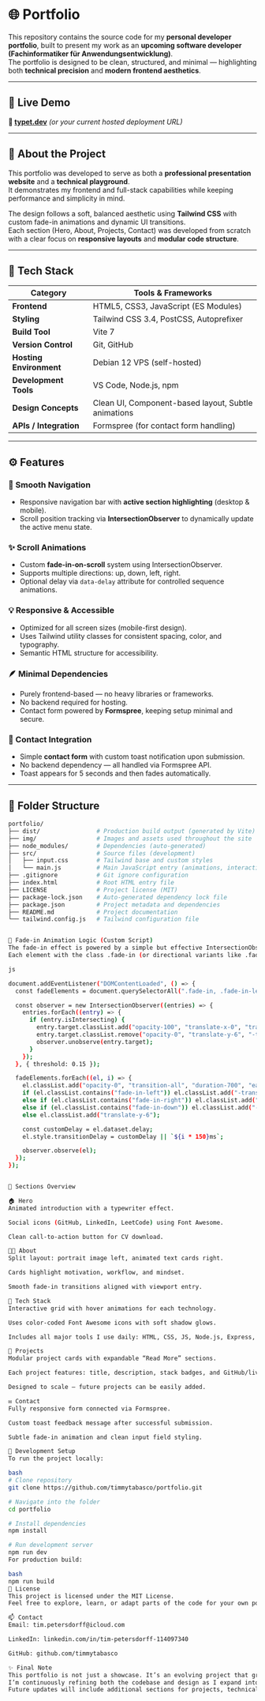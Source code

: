 # 🌐 Portfolio 

This repository contains the source code for my **personal developer portfolio**, built to present my work as an **upcoming software developer (Fachinformatiker für Anwendungsentwicklung)**.  
The portfolio is designed to be clean, structured, and minimal — highlighting both **technical precision** and **modern frontend aesthetics**.

---

## 🚀 Live Demo
**🔗 [typet.dev](https://typet.dev)** *(or your current hosted deployment URL)*

---

## 🧠 About the Project
This portfolio was developed to serve as both a **professional presentation website** and a **technical playground**.  
It demonstrates my frontend and full-stack capabilities while keeping performance and simplicity in mind.

The design follows a soft, balanced aesthetic using **Tailwind CSS** with custom fade-in animations and dynamic UI transitions.  
Each section (Hero, About, Projects, Contact) was developed from scratch with a clear focus on **responsive layouts** and **modular code structure**.

---

## 🧩 Tech Stack

| Category | Tools & Frameworks |
|-----------|--------------------|
| **Frontend** | HTML5, CSS3, JavaScript (ES Modules) |
| **Styling** | Tailwind CSS 3.4, PostCSS, Autoprefixer |
| **Build Tool** | Vite 7 |
| **Version Control** | Git, GitHub |
| **Hosting Environment** | Debian 12 VPS (self-hosted) |
| **Development Tools** | VS Code, Node.js, npm |
| **Design Concepts** | Clean UI, Component-based layout, Subtle animations |
| **APIs / Integration** | Formspree (for contact form handling) |

---

## ⚙️ Features

### 🧭 Smooth Navigation
- Responsive navigation bar with **active section highlighting** (desktop & mobile).
- Scroll position tracking via **IntersectionObserver** to dynamically update the active menu state.

### ✨ Scroll Animations
- Custom **fade-in-on-scroll** system using IntersectionObserver.
- Supports multiple directions: up, down, left, right.
- Optional delay via `data-delay` attribute for controlled sequence animations.

### 💡 Responsive & Accessible
- Optimized for all screen sizes (mobile-first design).
- Uses Tailwind utility classes for consistent spacing, color, and typography.
- Semantic HTML structure for accessibility.

### 🪶 Minimal Dependencies
- Purely frontend-based — no heavy libraries or frameworks.
- No backend required for hosting.
- Contact form powered by **Formspree**, keeping setup minimal and secure.

### 💌 Contact Integration
- Simple **contact form** with custom toast notification upon submission.
- No backend dependency — all handled via Formspree API.
- Toast appears for 5 seconds and then fades automatically.

---

## 🧱 Folder Structure

```bash
portfolio/
├── dist/                # Production build output (generated by Vite)
├── img/                 # Images and assets used throughout the site
├── node_modules/        # Dependencies (auto-generated)
├── src/                 # Source files (development)
│   ├── input.css        # Tailwind base and custom styles
│   └── main.js          # Main JavaScript entry (animations, interactivity, fade logic)
├── .gitignore           # Git ignore configuration
├── index.html           # Root HTML entry file
├── LICENSE              # Project license (MIT)
├── package-lock.json    # Auto-generated dependency lock file
├── package.json         # Project metadata and dependencies
├── README.md            # Project documentation
└── tailwind.config.js   # Tailwind configuration file


🧠 Fade-in Animation Logic (Custom Script)
The fade-in effect is powered by a simple but effective IntersectionObserver-based logic.
Each element with the class .fade-in (or directional variants like .fade-in-left) smoothly animates into view when entering the viewport.

js

document.addEventListener("DOMContentLoaded", () => {
  const fadeElements = document.querySelectorAll(".fade-in, .fade-in-left, .fade-in-right, .fade-in-down");

  const observer = new IntersectionObserver((entries) => {
    entries.forEach((entry) => {
      if (entry.isIntersecting) {
        entry.target.classList.add("opacity-100", "translate-x-0", "translate-y-0");
        entry.target.classList.remove("opacity-0", "translate-y-6", "-translate-y-6", "translate-x-6", "-translate-x-6");
        observer.unobserve(entry.target);
      }
    });
  }, { threshold: 0.15 });

  fadeElements.forEach((el, i) => {
    el.classList.add("opacity-0", "transition-all", "duration-700", "ease-out");
    if (el.classList.contains("fade-in-left")) el.classList.add("-translate-x-6");
    else if (el.classList.contains("fade-in-right")) el.classList.add("translate-x-6");
    else if (el.classList.contains("fade-in-down")) el.classList.add("-translate-y-6");
    else el.classList.add("translate-y-6");

    const customDelay = el.dataset.delay;
    el.style.transitionDelay = customDelay || `${i * 150}ms`;

    observer.observe(el);
  });
});


🧭 Sections Overview

🏠 Hero
Animated introduction with a typewriter effect.

Social icons (GitHub, LinkedIn, LeetCode) using Font Awesome.

Clean call-to-action button for CV download.

👨‍💻 About
Split layout: portrait image left, animated text cards right.

Cards highlight motivation, workflow, and mindset.

Smooth fade-in transitions aligned with viewport entry.

🧠 Tech Stack
Interactive grid with hover animations for each technology.

Uses color-coded Font Awesome icons with soft shadow glows.

Includes all major tools I use daily: HTML, CSS, JS, Node.js, Express, Tailwind, MariaDB, Git, Vite, REST.

💼 Projects
Modular project cards with expandable “Read More” sections.

Each project features: title, description, stack badges, and GitHub/live links.

Designed to scale — future projects can be easily added.

✉️ Contact
Fully responsive form connected via Formspree.

Custom toast feedback message after successful submission.

Subtle fade-in animation and clean input field styling.

🧰 Development Setup
To run the project locally:

bash
# Clone repository
git clone https://github.com/timmytabasco/portfolio.git

# Navigate into the folder
cd portfolio

# Install dependencies
npm install

# Run development server
npm run dev
For production build:

bash
npm run build
🧾 License
This project is licensed under the MIT License.
Feel free to explore, learn, or adapt parts of the code for your own portfolio.

📫 Contact
Email: tim.petersdorff@icloud.com

LinkedIn: linkedin.com/in/tim-petersdorff-114097340

GitHub: github.com/timmytabasco

✨ Final Note
This portfolio is not just a showcase. It’s an evolving project that grows with my skills.
I’m continuously refining both the codebase and design as I expand into full-stack and backend development.
Future updates will include additional sections for projects, technical write-ups, and case studies.

